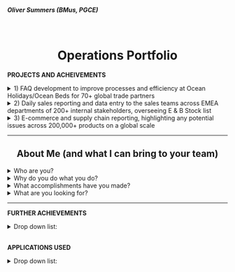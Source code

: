 <h5 align="left">Oliver Summers (BMus, PGCE)</h5>
<br>

<h1 align="center">Operations Portfolio</h1>

**PROJECTS AND ACHEIVEMENTS**

<details markdown="1">
  <summary>1) FAQ development to improve processes and efficiency at Ocean Holidays/Ocean Beds for 70+ global trade partners
</summary>
<br>

One of my achievements at Ocean Holidays, where I’ve taken ownership to improve our processes as we were receiving queries from customers but due to privacy policy we could only communicate with trade partners for their booking. I would be responsible for collecting CRM data of 70+ international travel partners from our internal systems into an Excel format, to look at areas of improvement to build our FAQ page on our site. Through an analysis on CRM cases, I was able to successfully present the biggest customer queries to management using data maps to illustrate queries from different trade partners and build our FAQ page on our website, that resulted in an increase of overall efficiency as a business by 26% since 2020 - https://oceanbeds.com/Home/Faqs

__________________________________________________
<h4 align="center">Drafting of FAQ page on word/pdf, with feedback from management</h4>

![FAQ Draft](https://user-images.githubusercontent.com/111752059/190139680-d171ab7c-55a8-4d7e-9f5f-b4960865b47e.png)

<h4 align="center">Final version, as found on the official website</h4>

![FAQ Finalised](https://user-images.githubusercontent.com/111752059/190139688-e950c870-f1da-439e-8cbf-c93f099e09a9.png)

</details>

<details markdown="1">
  <summary>2) Daily sales reporting and data entry to the sales teams across EMEA departments of 200+ internal stakeholders, overseeing E & B Stock list </summary>
<br>

Able to manage own workload effectively. For example, at Fender, I’d provide weekly reports to commercial and operations teams across EMEA departments, such as open order fills and B stock lists of our products, resulting in meeting our 1,000+ weekly orders for dealers and direct consumers.

__________________________________________________
<h4 align="center">B stock list to boost revenue to global partners to 45+ countries across Europe, Middle East and Africa</h4>
  
![B Stock List](https://user-images.githubusercontent.com/111752059/190139704-b4ba5f24-4152-456b-8268-1a1bb55e255f.png)
  
<h4 align="center">Local stock for sales team in the UK and Ireland, creating daily reports that saw 14% increase in sales on a weekly basis</h4>

![E Stock List](https://user-images.githubusercontent.com/111752059/190139666-62bbb318-b3b9-4602-b55e-6cd5cd4e0066.png)

</details>

<details markdown ="1">
  <summary>3) E-commerce and supply chain reporting, highlighting any potential issues across 200,000+ products on a global scale</summary>
<br>

Analysed data from supply chain and E-commerce teams, successfully delivering tasks in a timely manner and to a high standard. Able to manage own workload effectively. For example, at Fender, I’d provide weekly reports to commercial and operations teams across EMEA departments, such as open order fills and B stock lists of our products, resulting in meeting our 1,000+ weekly orders for dealers and direct consumers.
<br>

Highly efficient in using Google Suite/Microsoft Office. At Fender, I use Excel to deliver reports to help track and process products, using VLOOKUP, COUNTIF, and Pivot Table Analysis to retrieve results from our internal system to help plan with order forecasts.

__________________________________________________
<h4 align="center"> Open order fill that's analysed to provide the logistics team to successfully manage 100,000+ products from the warehouse </h4>
  
![Open Order](https://user-images.githubusercontent.com/111752059/190139717-5d5a2afd-91cf-4563-bbac-52499b4a2298.png)
  
<h4 align="center"> Supporting E-commerce team on securing stock allocated and available into web reserve </h4>
  
![E-commerce product](https://user-images.githubusercontent.com/111752059/190139710-81b309ae-4770-43e5-9cfa-7b572fc56499.png)

</details>

__________________________________________________
<h2 align="center">About Me (and what I can bring to your team)</h2>

<details markdown="1">

<summary>Who are you?</summary> 
<br>

Hi, I'm Oliver! Proactive operations specialist, with 4+ years experience in an operations environment and a natural desire to improve processes while implementing applications to support these improvements. I have undertaken many projects (as listed in this portfolio but not exhaustive) that's resulted in seeing continued support across businesses, for example, one of many results was seeing a growth rate of 30% over the past five years, surpassing £60 million revenue for the business at Ocean Holidays.

</details>

<details markdown="1">
<summary>Why do you do what you do?</summary>
<br>

From teaching and delivering effective teaching materials, to working with multi-million pound businesses to improve operational processes, I've always had a keen eye to develop and improve and deliver on what teams need, Working efficiently in operations allows me to be directly involved in delivering the final product to consumers. I have strong interest in data and using systems to their advantage, having completed a UCL course in statistical programming in R to further develop my curiosity in this area.

</details>

<details markdown="1">
<summary>What accomplishments have you made?</summary>
<br>

You can see a bullet point list below further for examples (list is not exhaustive) but to highlight positive feedback from colleagues, my general manager at MyTutor has described me as *"Process-driven"*, along with my manager at Ocean Holidays praising my communications skills across different teams, stating that,
<br>

> *"You are smashing it, some really good calls, you have clearly picked up lots of product knowledge and trying to answer the agents call without letting them go.”*

</details>

<details markdown="1">
<summary>What are you looking for?</summary>
<br>

I'm looking to be a part of a team that is looking to improve and streamline processes, build new and better ways of approaching tasks (as already highlighted). By introducing me to be a part of your team, I can quickly delve into this while supporting a wide array of teams on an international level, having previously worked alongside Product, E-commerce, Finance, Sales, Marketing, Supply Chain & Logistics, and many more.
<br>
<br>

Thank you so much for looking into my application further. It would be great to support you with your operations requirements, and I'd love to further discuss how some of my previous successes highlighted here can support you in achieving your business goals. You can find contact details on my CV and looking forward to speaking with you!

</details>

___________

**FURTHER ACHIEVEMENTS**

<details markdown="1">
<summary>Drop down list:</summary>
<br>

- Detail-oriented, at Ocean Holidays I’d critically check 200+ bookings weekly to ensure that data transmittals received from our partners matched what was booked in our internal systems, successfully leading to the team **hitting our -2.00% error target.**
- At MyTutor, I'd implement data analysis techniques to look at trends and queries from consumers to demonstrate areas of improvement on the platform. This resulted in being able to **reduce customer query contact by 28%** and focus on building on other aspects of the business.
- Main support for account manager for our VIP products such as the prestigious Sandy Lane hotel, helped our 20+ VIP trade partners secure bookings, seeing  a 51% increase in bookings, **resulting in £30,000 increase in net revenue**.
- I was the first team member to set up our product section for the B2C team at MyTutor, **resulting in an overall 60% increase** in accurate data for bug reports into JIRA.
- Led creative workshops at MyTutor **for 20+ staff**, delivering to the team to educate B2C strategies.
- Trained and qualified in GDPR practises **with 90%+ overall rating**, highlighting key elements to protect private stakeholder data.

</details>
<br>

**APPLICATIONS USED**

<details markdown="1">
<summary>Drop down list:</summary>
<br>

- Microsoft Office (especially Excel)
- Google Suite
- SQL
- Tableau
- R/Python
- JIRA 
- Extranet and API systems
- GDS (Galileo, TD-i, AC7)
- Internal systems (TravelWeb, NED, AS/400, PIM)
- CRM systems (Zendesk, HubSpot, internal)

</details>

